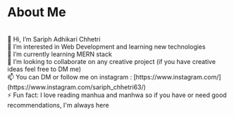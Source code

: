 <h1>About Me</h1>
<br>
👋 Hi, I’m Sariph Adhikari Chhetri <br>
👀 I’m interested in Web Development and learning new technologies<br>
🌱 I’m currently learning MERN stack<br>
💞️ I’m looking to collaborate on any creative project (if you have creative ideas feel free to DM me)<br>
📫 You can DM or follow me on instagram : [https://www.instagram.com/] (https://www.instagram.com/sariph_chhetri63/) <br>
⚡ Fun fact: I love reading manhua and manhwa so if you have or need good recommendations, I'm always here<br>

<!---
Sariph-Chhetri/Sariph-Chhetri is a ✨ special ✨ repository because its `README.md` (this file) appears on your GitHub profile.
You can click the Preview link to take a look at your changes.
--->
